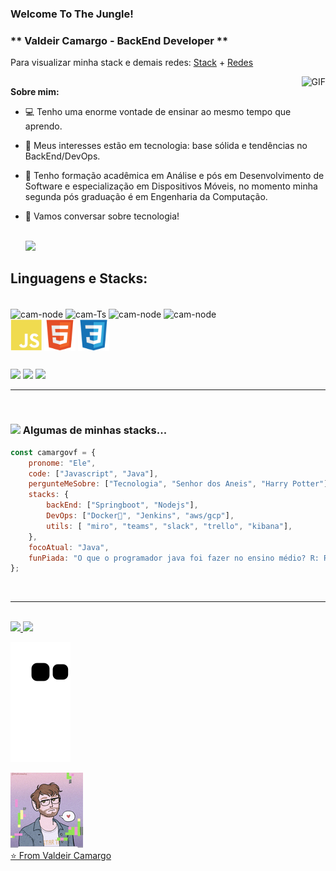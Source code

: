 ### Welcome To The Jungle! ###
### ** Valdeir Camargo - BackEnd Developer ** 
Para visualizar minha stack e demais redes: 
[Stack](https://stackshare.io/camargovf/my-stack) + [Redes](https://linktr.ee/camargovf)




  <img align="right" alt="GIF" src="https://i.pinimg.com/originals/e4/26/70/e426702edf874b181aced1e2fa5c6cde.gif" />
  
##

**Sobre mim:**

- 💻 Tenho uma enorme vontade de ensinar ao mesmo tempo que aprendo.
- 🤔 Meus interesses estão em tecnologia: base sólida e tendências no BackEnd/DevOps.
- 💼 Tenho formação acadêmica em Análise e pós em Desenvolvimento de Software e especialização em Dispositivos Móveis, no momento minha segunda pós graduação é em Engenharia da Computação.
- 💬 Vamos conversar sobre tecnologia!

  <br>
  <a href="https://linktr.ee/camargovf" target="_blank"><img src="https://img.shields.io/badge/Ask%20me-anything-1abc9c.svg" target="_blank"></a>
  </div>
  
##

## Linguagens e Stacks:
<div style="display: inline_block"><br>
  <img align="center" alt="cam-node" height="60" width="60" src="https://img.shields.io/badge/Java-ED8B00?style=for-the-badge&logo=java&logoColor=white">
  <img align="center" alt="cam-Ts" height="60" width="60" src="https://img.shields.io/badge/Kotlin-0095D5?&style=for-the-badge&logo=kotlin&logoColor=white">
  <img align="center" alt="cam-node" height="60" width="60" src="https://img.shields.io/badge/Node.js-43853D?style=for-the-badge&logo=node.js&logoColor=white">
  <img align="center" alt="cam-node" height="60" width="60" src="https://img.shields.io/badge/Spring-6DB33F?style=for-the-badge&logo=spring&logoColor=white">
  <br>
   <img align="center" alt="cam-Js" height="50" width="50"   src="https://raw.githubusercontent.com/devicons/devicon/master/icons/javascript/javascript-plain.svg">
  <img align="center" alt="cam-HTML" height="50" width="50" src="https://raw.githubusercontent.com/devicons/devicon/master/icons/html5/html5-original.svg">
  <img align="center" alt="cam-CSS" height="50" width="50" src="https://raw.githubusercontent.com/devicons/devicon/master/icons/css3/css3-original.svg">
   
##

<div> 
  <a href="https://api.whatsapp.com/send?phone=5511959898872" target="_blank"><img src="https://img.shields.io/badge/WhatsApp-25D366?style=for-the-badge&logo=whatsapp&logoColor=white" target="_blank"></a>
  <a href="mailto:contato@valdeircamargo.com" target="_blank"><img src="https://img.shields.io/badge/ProtonMail-8B89CC?style=for-the-badge&logo=protonmail&logoColor=white" target="_blank"></a>
    <a href="https://www.linkedin.com/in/camargovf" target="_blank"><img src="https://img.shields.io/badge/LinkedIn-0077B5?style=for-the-badge&logo=linkedin&logoColor=white" target="_blank"></a>

  ----
<br>

### <img src="https://media.giphy.com/media/VgCDAzcKvsR6OM0uWg/giphy.gif" width="50"> Algumas de minhas stacks... 

```javascript
const camargovf = {
    pronome: "Ele",
    code: ["Javascript", "Java"],
    pergunteMeSobre: ["Tecnologia", "Senhor dos Aneis", "Harry Potter"],
    stacks: {
        backEnd: ["Springboot", "Nodejs"],
        DevOps: ["Docker🐳", "Jenkins", "aws/gcp"],
        utils: [ "miro", "teams", "slack", "trello", "kibana"],
    },
    focoAtual: "Java",
    funPiada: "O que o programador java foi fazer no ensino médio? R: Revisitar a classe..."
};
```
<br>

----
<br>
  
<div align="left">
  <a href="https://github.com/camargovf">
  <img height="180em" src="https://github-readme-stats.vercel.app/api?username=camargovf&show_icons=true&theme=dracula&include_all_commits=true&count_private=true"/>
  <img height="180em" src="https://github-readme-stats.vercel.app/api/top-langs/?username=camargovf&layout=compact&langs_count=7&theme=dracula"/>
</div>
 
  
<!--
[![Github](https://img.shields.io/badge/-Github-000?style=flat&logo=Github&logoColor=white)](https://github.com/Camargovf)
[![LinkedIn](https://img.shields.io/badge/-LinkedIn-blue?style=flat&logo=Linkedin&logoColor=white)](https://www.linkedin.com/in/camargovf/)
[![Gmail](https://img.shields.io/badge/-Gmail-c14438?style=flat&logo=Gmail&logoColor=white)](mailto:contato@valdeircamargo.com) -->
     
![Snake animation](https://github.com/rafaballerini/rafaballerini/blob/output/github-contribution-grid-snake.svg)
  
![Camargovf](https://github.com/Camargovf/Camargovf/blob/main/IMG_1202_Easy-Resize.com.jpg?raw=true)
<br>[⭐️ From Valdeir Camargo](https://www.linkedin.com/in/camargovf) 
